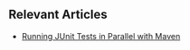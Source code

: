 ## Relevant Articles

- [Running JUnit Tests in Parallel with Maven](https://www.baeldung.com/maven-junit-parallel-tests)
